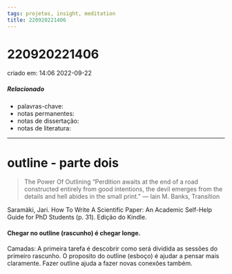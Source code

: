 ```yaml
---
tags: projetos, insight, meditation
title: 220920221406
---
```

# 220920221406
criado em: 14:06 2022-09-22

##### Relacionado
- palavras-chave: 
- notas permanentes: 
- notas de dissertação:
- notas de literatura: 

---
# outline - parte dois

>The Power Of Outlining 
>“Perdition awaits at the end of a road constructed entirely from good intentions, the devil emerges from the details and hell abides in the small print.” ― Iain M. Banks, Transition

Saramäki, Jari. How To Write A Scientific Paper: An Academic Self-Help Guide for PhD Students (p. 31). Edição do Kindle. 

#### Chegar no outline (rascunho) é chegar longe. 
Camadas: A primeira tarefa é descobrir como será dividida as sessões do primeiro rascunho. O proposito do outline (esboço) é ajudar a pensar mais claramente. Fazer outline ajuda a fazer novas conexões também.
